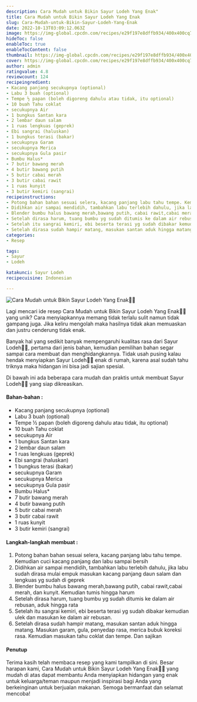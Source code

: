 ```yaml
---
description: Cara Mudah untuk Bikin Sayur Lodeh Yang Enak"
title: Cara Mudah untuk Bikin Sayur Lodeh Yang Enak
slug: Cara-Mudah-untuk-Bikin-Sayur-Lodeh-Yang-Enak
date: 2022-10-13T03:09:12.063Z
image: https://img-global.cpcdn.com/recipes/e29f197e8dffb934/400x400cq70/photo.jpg
hideToc: false
enableToc: true
enableTocContent: false
thumbnail: https://img-global.cpcdn.com/recipes/e29f197e8dffb934/400x400cq70/photo.jpg
cover: https://img-global.cpcdn.com/recipes/e29f197e8dffb934/400x400cq70/photo.jpg
author: admin
ratingvalue: 4.8
reviewcount: 124
recipeingredient:
- Kacang panjang secukupnya (optional)
- Labu 3 buah (optional)
- Tempe ½ papan (boleh digoreng dahulu atau tidak, itu optional)
- 10 buah Tahu coklat
- secukupnya Air
- 1 bungkus Santan kara
- 2 lembar daun salam
- 1 ruas lengkuas (geprek)
- Ebi sangrai (haluskan)
- 1 bungkus terasi (bakar)
- secukupnya Garam
- secukupnya Merica
- secukupnya Gula pasir
- Bumbu Halus*
- 7 butir bawang merah
- 4 butir bawang putih
- 5 butir cabai merah
- 3 butir cabai rawit
- 1 ruas kunyit
- 3 butir kemiri (sangrai)
recipeinstructions:
- Potong bahan bahan sesuai selera, kacang panjang labu tahu tempe. Kemudian cuci kacang panjang dan labu sampai bersih
- Didihkan air sampai mendidih, tambahkan labu terlebih dahulu, jika labu sudah dirasa mulai empuk masukan kacang panjang daun salam dan lengkuas yg sudah di geprek
- Blender bumbu halus bawang merah,bawang putih, cabai rawit,cabai merah, dan kunyit. Kemudian tumis hingga harum
- Setelah dirasa harum, tuang bumbu yg sudah ditumis ke dalam air rebusan, aduk hingga rata
- Setelah itu sangrai kemiri, ebi beserta terasi yg sudah dibakar kemudian ulek dan masukan ke dalam air rebusan.
- Setelah dirasa sudah hampir matang, masukan santan aduk hingga matang. Masukan garam, gula, penyedap rasa, merica bubuk koreksi rasa. Kemudian masukan tahu coklat dan tempe. Dan sajikan
categories:
- Resep

tags:
- Sayur
- Lodeh

katakunci: Sayur Lodeh
recipecuisine: Indonesian

---
```


![Cara Mudah untuk Bikin Sayur Lodeh Yang Enak👩‍🍳](https://img-global.cpcdn.com/recipes/e29f197e8dffb934/400x400cq70/photo.jpg)

Lagi mencari ide resep Cara Mudah untuk Bikin Sayur Lodeh Yang Enak👩‍🍳 yang unik? Cara menyiapkannya memang tidak terlalu sulit namun tidak gampang juga. Jika keliru mengolah maka hasilnya tidak akan memuaskan dan justru cenderung tidak enak.

Banyak hal yang sedikit banyak mempengaruhi kualitas rasa dari Sayur Lodeh👩‍🍳, pertama dari jenis bahan, kemudian pemilihan bahan segar sampai cara membuat dan menghidangkannya. Tidak usah pusing kalau hendak menyiapkan Sayur Lodeh👩‍🍳 enak di rumah, karena asal sudah tahu triknya maka hidangan ini bisa jadi sajian spesial.

Di bawah ini ada beberapa cara mudah dan praktis untuk membuat Sayur Lodeh👩‍🍳 yang siap dikreasikan.

<!--inarticleads1-->

#### Bahan-bahan :

- Kacang panjang secukupnya (optional)
- Labu 3 buah (optional)
- Tempe ½ papan (boleh digoreng dahulu atau tidak, itu optional)
- 10 buah Tahu coklat
- secukupnya Air
- 1 bungkus Santan kara
- 2 lembar daun salam
- 1 ruas lengkuas (geprek)
- Ebi sangrai (haluskan)
- 1 bungkus terasi (bakar)
- secukupnya Garam
- secukupnya Merica
- secukupnya Gula pasir
- Bumbu Halus*
- 7 butir bawang merah
- 4 butir bawang putih
- 5 butir cabai merah
- 3 butir cabai rawit
- 1 ruas kunyit
- 3 butir kemiri (sangrai)

<!--inarticleads2-->

#### Langkah-langkah membuat :

1. Potong bahan bahan sesuai selera, kacang panjang labu tahu tempe. Kemudian cuci kacang panjang dan labu sampai bersih
1. Didihkan air sampai mendidih, tambahkan labu terlebih dahulu, jika labu sudah dirasa mulai empuk masukan kacang panjang daun salam dan lengkuas yg sudah di geprek
1. Blender bumbu halus bawang merah,bawang putih, cabai rawit,cabai merah, dan kunyit. Kemudian tumis hingga harum
1. Setelah dirasa harum, tuang bumbu yg sudah ditumis ke dalam air rebusan, aduk hingga rata
1. Setelah itu sangrai kemiri, ebi beserta terasi yg sudah dibakar kemudian ulek dan masukan ke dalam air rebusan.
1. Setelah dirasa sudah hampir matang, masukan santan aduk hingga matang. Masukan garam, gula, penyedap rasa, merica bubuk koreksi rasa. Kemudian masukan tahu coklat dan tempe. Dan sajikan

#### Penutup

Terima kasih telah membaca resep yang kami tampilkan di sini. Besar harapan kami, Cara Mudah untuk Bikin Sayur Lodeh Yang Enak👩‍🍳 yang mudah di atas dapat membantu Anda menyiapkan hidangan yang enak untuk keluarga/teman maupun menjadi inspirasi bagi Anda yang berkeinginan untuk berjualan makanan. Semoga bermanfaat dan selamat mencoba!
